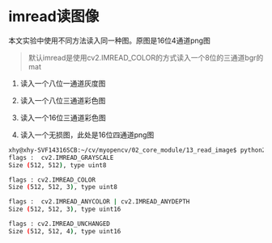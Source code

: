 # imread读图像
本文实验中使用不同方法读入同一种图。原图是16位4通道png图
> 默认imread是使用cv2.IMREAD_COLOR的方式读入一个8位的三通道bgr的mat

1. 读入一个八位一通道灰度图

2. 读入一个八位三通道彩色图

3. 读入一个16位三通道彩色图

4. 读入一个无损图，此处是16位四通道png图

```bash
xhy@xhy-SVF14316SCB:~/cv/myopencv/02_core_module/13_read_image$ python2 imread_examples.py 
flags :  cv2.IMREAD_GRAYSCALE
Size (512, 512), type uint8

flags : cv2.IMREAD_COLOR
Size (512, 512, 3), type uint8

flags :  cv2.IMREAD_ANYCOLOR | cv2.IMREAD_ANYDEPTH
Size (512, 512, 3), type uint16

flags : cv2.IMREAD_UNCHANGED
Size (512, 512, 4), type uint16
```



